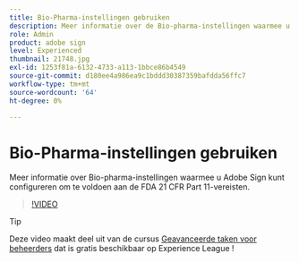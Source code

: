 ```yaml
---
title: Bio-Pharma-instellingen gebruiken
description: Meer informatie over de Bio-pharma-instellingen waarmee u Adobe Sign kunt configureren om te voldoen aan de FDA 21 CFR Part 11-vereisten
role: Admin
product: adobe sign
level: Experienced
thumbnail: 21748.jpg
exl-id: 1253f81a-6132-4733-a113-1bbce86b4549
source-git-commit: d180ee4a986ea9c1bddd30387359bafdda56ffc7
workflow-type: tm+mt
source-wordcount: '64'
ht-degree: 0%

---
```


# Bio-Pharma-instellingen gebruiken

Meer informatie over Bio-pharma-instellingen waarmee u Adobe Sign kunt configureren om te voldoen aan de FDA 21 CFR Part 11-vereisten.

>[!VIDEO](https://video.tv.adobe.com/v/21748?hidetitle=true)

>[!TIP]
>
>Deze video maakt deel uit van de cursus [Geavanceerde taken voor beheerders](https://experienceleague.adobe.com/?recommended=Sign-A-1-2020.1) dat is gratis beschikbaar op Experience League !
